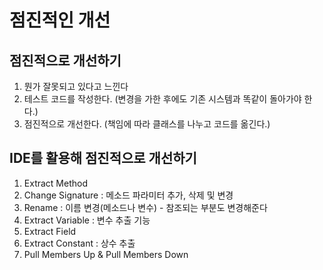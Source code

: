 # 점진적인 개선

## 점진적으로 개선하기
1. 뭔가 잘못되고 있다고 느낀다
2. 테스트 코드를 작성한다. (변경을 가한 후에도 기존 시스템과 똑같이 돌아가야 한다.)
3. 점진적으로 개선한다. (책임에 따라 클래스를 나누고 코드를 옮긴다.)

## IDE를 활용해 점진적으로 개선하기
1. Extract Method
2. Change Signature : 메소드 파라미터 추가, 삭제 및 변경
3. Rename : 이름 변경(메소드나 변수) - 참조되는 부분도 변경해준다
4. Extract Variable : 변수 추출 기능
5. Extract Field
6. Extract Constant : 상수 추출
7. Pull Members Up & Pull Members Down
